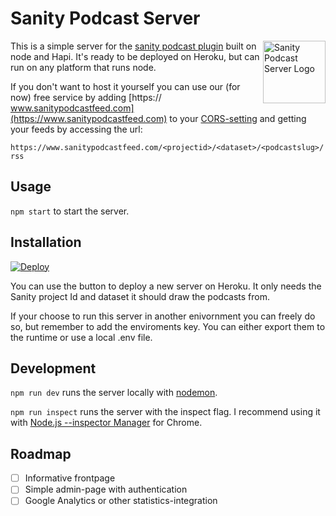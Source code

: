 # Sanity Podcast Server

<img align="right" width="100" height="100" alt="Sanity Podcast Server Logo" src="https://github.com/kmelve/sanity-podcast-server/blob/master/static/sanity-podcast-logo.png?raw=true">

This is a simple server for the [sanity podcast plugin](https://www.npmjs.com/package/sanity-plugin-podcast) built on node and Hapi. It's ready to be deployed on Heroku, but can run on any platform that runs node.

If you don't want to host it yourself you can use our (for now) free service by adding [https:// www.sanitypodcastfeed.com](https://www.sanitypodcastfeed.com) to your [CORS-setting](https://manage.sanity.io/) and getting your feeds by accessing the url:

`https://www.sanitypodcastfeed.com/<projectid>/<dataset>/<podcastslug>/rss`

## Usage

`npm start` to start the server.

## Installation

[![Deploy](https://www.herokucdn.com/deploy/button.svg)](https://heroku.com/deploy)

You can use the button to deploy a new server on Heroku. It only needs the Sanity project Id and dataset it should draw the podcasts from.

If your choose to run this server in another enivornment you can freely do so, but remember to add the enviroments key. You can either export them to the runtime or use a local .env file.

## Development

`npm run dev` runs the server locally with [nodemon](https://nodemon.io/).

`npm run inspect` runs the server with the inspect flag. I recommend using it with [Node.js --inspector Manager](https://chrome.google.com/webstore/detail/nodejs-v8-inspector-manag/gnhhdgbaldcilmgcpfddgdbkhjohddkj) for Chrome.

## Roadmap

- [ ] Informative frontpage
- [ ] Simple admin-page with authentication
- [ ] Google Analytics or other statistics-integration
